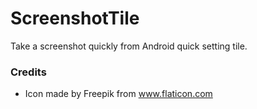 # ScreenshotTile
Take a screenshot quickly from Android quick setting tile.

### Credits

* Icon made by Freepik from www.flaticon.com
